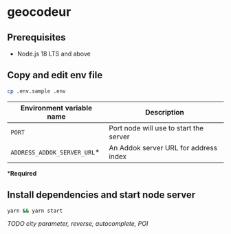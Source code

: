 # geocodeur

## Prerequisites

- Node.js 18 LTS and above

## Copy and edit env file

```bash
cp .env.sample .env
```

| Environment variable name | Description |
| --- | --- |
| `PORT` | Port node will use to start the server |
| `ADDRESS_ADDOK_SERVER_URL`* | An Addok server URL for address index |

***Required**

## Install dependencies and start node server

```bash
yarn && yarn start
```

*TODO city parameter, reverse, autocomplete, POI*
